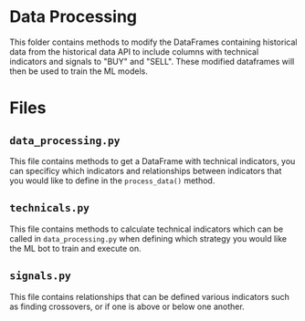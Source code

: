 # Data Processing

This folder contains methods to modify the DataFrames containing historical data from the historical data API to include columns with technical indicators and signals to "BUY" and "SELL".  These modified dataframes will then be used to train the ML models.

# Files

## `data_processing.py`
This file contains methods to get a DataFrame with technical indicators, you can specificy which indicators and relationships between indicators that you would like to define in the `process_data()` method.

## `technicals.py`
This file contains methods to calculate technical indicators which can be called in `data_processing.py` when defining which strategy you would like the ML bot to train and execute on.

## `signals.py`
This file contains relationships that can be defined various indicators such as finding crossovers, or if one is above or below one another.
